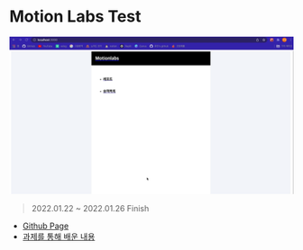 # Motion Labs Test

![](motion-labs-test.gif)

> 2022.01.22 ~ 2022.01.26 Finish

- [Github Page]()
- [과제를 통해 배운 내용](note.md)